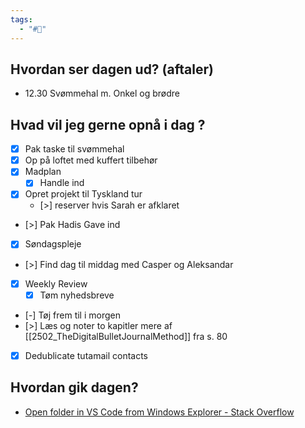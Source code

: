 ```yaml
---
tags:
  - "#📅"
---
```

## Hvordan ser dagen ud? (aftaler)
- 12.30 Svømmehal m. Onkel og brødre

## Hvad vil jeg gerne opnå i dag ?
- [x] Pak taske til svømmehal 
- [x] Op på loftet med kuffert tilbehør 
- [x] Madplan 
	- [x] Handle ind
- [x] Opret projekt til Tyskland tur
	- [>] reserver hvis Sarah er afklaret 
- [>] Pak Hadis Gave ind 
- [x] Søndagspleje 
- [>] Find dag til middag med Casper og Aleksandar
- [x] Weekly Review
	- [x] Tøm nyhedsbreve
- [-] Tøj frem til i morgen
- [>] Læs og noter to kapitler mere af [[2502_TheDigitalBulletJournalMethod]] fra s. 80
- [x] Dedublicate tutamail contacts

## Hvordan gik dagen?

* [Open folder in VS Code from Windows Explorer - Stack Overflow](https://stackoverflow.com/questions/64461301/open-folder-in-vs-code-from-windows-explorer)